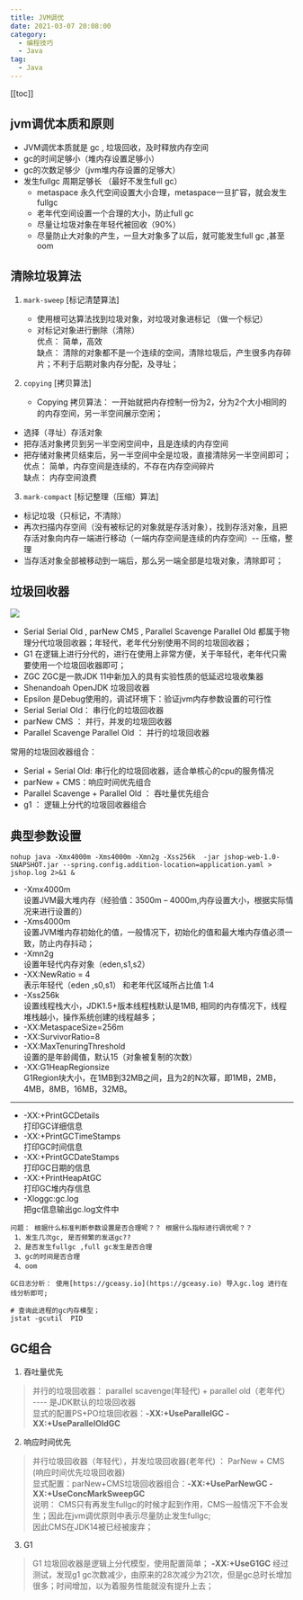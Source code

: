 ```yaml
---
title: JVM调优
date: 2021-03-07 20:08:00
category: 
  - 编程技巧
  - Java
tag: 
  - Java
---
```


<!-- more -->
[[toc]]

## jvm调优本质和原则

- JVM调优本质就是 gc , 垃圾回收，及时释放内存空间
- gc的时间足够小（堆内存设置足够小）
- gc的次数足够少（jvm堆内存设置的足够大）
- 发生fullgc 周期足够长 （最好不发生full gc）
  - metaspace 永久代空间设置大小合理，metaspace一旦扩容，就会发生fullgc
  - 老年代空间设置一个合理的大小，防止full gc
  - 尽量让垃圾对象在年轻代被回收（90%）
  - 尽量防止大对象的产生，一旦大对象多了以后，就可能发生full gc ,甚至oom

## 清除垃圾算法

1. `mark-sweep`  [标记清楚算法]
    - 使用根可达算法找到垃圾对象，对垃圾对象进标记 （做一个标记）
    - 对标记对象进行删除（清除）<br/>
    优点： 简单，高效 <br/>
    缺点： 清除的对象都不是一个连续的空间，清除垃圾后，产生很多内存碎片；不利于后期对象内存分配，及寻址；

2. `copying` [拷贝算法]
    - Copying 拷贝算法： 一开始就把内存控制一份为2，分为2个大小相同的的内存空间，另一半空间展示空闲；
 - 选择（寻址）存活对象
 - 把存活对象拷贝到另一半空闲空间中，且是连续的内存空间
 - 把存储对象拷贝结束后，另一半空间中全是垃圾，直接清除另一半空间即可；<br/>
    优点： 简单，内存空间是连续的，不存在内存空间碎片<br/>
    缺点： 内存空间浪费<br/>

3. `mark-compact` [标记整理（压缩）算法]
 - 标记垃圾（只标记，不清除）
 - 再次扫描内存空间（没有被标记的对象就是存活对象），找到存活对象，且把存活对象向内存一端进行移动（一端内存空间是连续的内存空间）-- 压缩，整理
 - 当存活对象全部被移动到一端后，那么另一端全部是垃圾对象，清除即可；

## 垃圾回收器

![](https://s3.ax1x.com/2021/01/29/yCY9iV.png)

- Serial Serial Old , parNew CMS , Parallel Scavenge Parallel Old  都属于物理分代垃圾回收器；年轻代，老年代分别使用不同的垃圾回收器；
- G1 在逻辑上进行分代的，进行在使用上非常方便，关于年轻代，老年代只需要使用一个垃圾回收器即可；
- ZGC  ZGC是一款JDK 11中新加入的具有实验性质的低延迟垃圾收集器
- Shenandoah OpenJDK 垃圾回收器
- Epsilon 是Debug使用的，调试环境下：验证jvm内存参数设置的可行性
- Serial Serial Old： 串行化的垃圾回收器
- parNew CMS ： 并行，并发的垃圾回收器
- Parallel Scavenge Parallel Old ： 并行的垃圾回收器

常用的垃圾回收器组合：

- Serial + Serial Old: 串行化的垃圾回收器，适合单核心的cpu的服务情况
- parNew + CMS：响应时间优先组合
- Parallel Scavenge + Parallel Old ： 吞吐量优先组合
- g1 ： 逻辑上分代的垃圾回收器组合

## 典型参数设置

```
nohup java -Xmx4000m -Xms4000m -Xmn2g -Xss256k  -jar jshop-web-1.0-SNAPSHOT.jar --spring.config.addition-location=application.yaml > jshop.log 2>&1 &
```

- -Xmx4000m  <br/> 设置JVM最大堆内存（经验值：3500m – 4000m,内存设置大小，根据实际情况来进行设置的）
- -Xms4000m  <br/> 设置JVM堆内存初始化的值，一般情况下，初始化的值和最大堆内存值必须一致，防止内存抖动；
- -Xmn2g <br/> 设置年轻代内存对象（eden,s1,s2）
- -XX:NewRatio = 4  <br/> 表示年轻代（eden ,s0,s1） 和老年代区域所占比值 1:4
- -Xss256k <br/> 设置线程栈大小，JDK1.5+版本线程栈默认是1MB, 相同的内存情况下，线程堆栈越小，操作系统创建的线程越多；
- -XX:MetaspaceSize=256m <br/>
- -XX:SurvivorRatio=8 <br/>
- -XX:MaxTenuringThreshold <br/> 设置的是年龄阈值，默认15（对象被复制的次数）
- -XX:G1HeapRegionsize <br/> G1Region块大小，在1MB到32MB之间，且为2的N次幂，即1MB，2MB，4MB，8MB，16MB，32MB。

---

- -XX:+PrintGCDetails <br/>打印GC详细信息
- -XX:+PrintGCTimeStamps <br/>打印GC时间信息
- -XX:+PrintGCDateStamps <br/>打印GC日期的信息
- -XX:+PrintHeapAtGC <br/>打印GC堆内存信息
- -Xloggc:gc.log <br/>把gc信息输出gc.log文件中

```
问题： 根据什么标准判断参数设置是否合理呢？？ 根据什么指标进行调优呢？？
 1、发生几次gc, 是否频繁的发送gc??
 2、是否发生fullgc ,full gc发生是否合理
 3、gc的时间是否合理
 4、oom

GC日志分析： 使用[https://gceasy.io](https://gceasy.io) 导入gc.log 进行在线分析即可;

# 查询此进程的gc内存模型；
jstat -gcutil  PID  
```

## GC组合

1. 吞吐量优先

> 并行的垃圾回收器： parallel scavenge(年轻代) + parallel old（老年代） ---- 是JDK默认的垃圾回收器<br/>
> 显式的配置PS+PO垃圾回收器：**-XX:+UseParallelGC -XX:+UseParallelOldGC**

2. 响应时间优先

> 并行垃圾回收器（年轻代），并发垃圾回收器(老年代) ： ParNew + CMS (响应时间优先垃圾回收器)<br/>
> 显式配置：parNew+CMS垃圾回收器组合：**-XX:+UseParNewGC -XX:+UseConcMarkSweepGC**  <br/>
> 说明： CMS只有再发生fullgc的时候才起到作用，CMS一般情况下不会发生；因此在jvm调优原则中表示尽量防止发生fullgc; <br/>
> 因此CMS在JDK14被已经被废弃；<br/>

3. G1

> G1 垃圾回收器是逻辑上分代模型，使用配置简单；
> **-XX:+UseG1GC**
> 经过测试，发现g1 gc次数减少，由原来的28次减少为21次，但是gc总时长增加很多；时间增加，以为着服务性能就没有提升上去；
